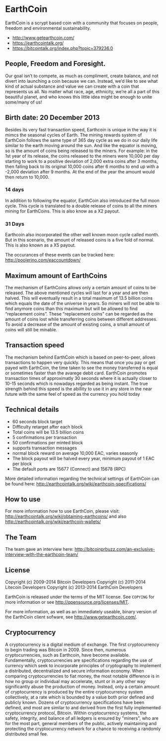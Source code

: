EarthCoin
=============

EarthCoin is a scrypt based coin with a community that focuses on people, freedom and environmental sustainability.

* http://www.getearthcoin.com/
* https://earthcointalk.org/
* https://bitcointalk.org/index.php?topic=379236.0

People, Freedom and Foresight.
----------------

Our goal isn’t to compete, as much as compliment, create balance, and not divert into launching a coin because we can. Instead, we’d like to see what kind of actual substance and value we can create with a coin that represents us all. No matter what race, age, ethnicity, we’re all a part  of this beautiful planet, and who knows this little idea might be enough to unite some/many of us! 

Birth date: 20 December 2013
----------------

Besides its very fast transaction speed, Earthcoin is unique in the way it is mimcs the seasonal cycles of Earth. The mining rewards system of EarthCoin follows the same type of 365 day cycle as we do in our daily life similar to the earth moving around the sun. And like the equator is moving, so is the amount of coins being released to the miners. For example: in the 1st year of its release, the coins released to the miners were 10,000 per day starting to work to a positive deviation of 2,000 extra coins after 3 months, then falling back to its original 10,000 coins after 6 months to end up with a -2,000 deviation after 9 months. At the end of the year the amount would then return to 10,000.

### 14 days

In addition to following the equator, EarthCoin also introduced the full moon cycle. This cycle is translated to a double release of coins to all the miners mining for EarthCoins. This is also know as a X2 payout.

### 31 Days

Earthcoin also incorporated the other well known moon cycle called month. But in this scenario, the amount of released coins is a five fold of normal. This is also known as a X5 payout.

The occurances of these events can be tracked here: http://poolerino.com/eaccountdown/

Maximum amount of EarthCoins
----------------

The mechanism of EarthCoins allows only a certain amount of coins to be released. The above mentioned cycles will last for a year and are then halved. This will eventually result in a total maximum of 13.5 billion coins which equals the date of the universe in years. So miners will not be able to find anymore coins than this maximum but will be allowed to find “replacement coins”. These “replacement coins” can be regarded as the amount of coins lost while transferring coins between different addresses. To avoid a decrease of the amount of existing coins, a small amount of coins will still be minable.

Transaction speed
----------------

The mechanism behind EarthCoin which is based on peer-to-peer, allows transactions to happen very quickly. This means that once you pay or get payed with EarthCoin, the time taken to see the money transferred is equal or sometimes faster than the avarege debit card. EarthCoin promotes transaction times of approximatly 30 seconds where it is actually closer to 10-15 seconds which is nowadays regarded as being instant. The true strength behind this speed is the abillity to use it in any store in the near future with the same feel of speed as the currency you hold today

Technical details
----------------

* 60 seconds block target
* Difficulty retarget after each block
* Total coins will be 13.5 billion coins
* 5 confirmations per transaction
* 50 confirmations per minted block
* supports transaction messages
* normal block reward on average 10,000 EAC, varies seasonly
* The block payout will be halved every year, minimum payout of 1 EAC per block
* The default ports are 15677 (Connect) and 15678 (RPC)

More detailed information regarding the technical settings of EarthCoin can be found here: http://earthcointalk.org/wiki/earthcoin-specifications/

How to use
----------------

For more information how to use EarthCoin, please visit: http://earthcointalk.org/wiki/obtaining-earthcoins/ and also http://earthcointalk.org/wiki/earthcoin-wallets/

The Team
----------------

The team gave an interview here: http://bitcoinprbuzz.com/an-exclusive-interview-with-the-earthcoin-team/

License
-------

Copyright (c) 2009-2014 Bitcoin Developers
Copyright (c) 2011-2014 Litecoin Developers
Copyright (c) 2013-2014 EarthCoin Developers

EarthCoin is released under the terms of the MIT license. See `COPYING` for more
information or see http://opensource.org/licenses/MIT.

For more information, as well as an immediately useable, binary version of
the EarthCoin client sofware, see http://www.getearthcoin.com/.

Cryptocurrency
----------------

A cryptocurrency is a digital medium of exchange. The first cryptocurrency to begin trading was Bitcoin in 2009. Since then, numerous cryptocurrencies, such as Earthcoin, have become available. Fundamentally, cryptocurrencies are specifications regarding the use of currency which seek to incorporate principles of cryptography to implement a distributed, decentralized and secure information economy. When comparing cryptocurrencies to fiat money, the most notable difference is in how no group or individual may accelerate, stunt or in any other way significantly abuse the production of money. Instead, only a certain amount of cryptocurrency is produced by the entire cryptocurrency system collectively, at a rate which is bounded by a value both prior defined and publicly known. Dozens of cryptocurrency specifications have been defined, and most are similar to and derived from the first fully implemented cryptocurrency protocol, Bitcoin. Within cryptocurrency systems, the safety, integrity, and balance of all ledgers is ensured by "miners", who are for the most part, general members of the public, actively maintaining and protecting the cryptocurrency network for a chance to receiving a randomly distributed small fee. 
